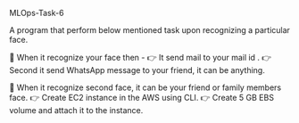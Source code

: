 MLOps-Task-6

A program that perform below mentioned task upon recognizing a particular face.

📌 When it recognize your face then -
👉 It send mail to your mail id .
👉 Second it send WhatsApp message to your friend, it can be anything.

📌 When it recognize second face, it can be your friend or family members face.
👉 Create EC2 instance in the AWS using CLI.
👉 Create 5 GB EBS volume and attach it to the instance.
